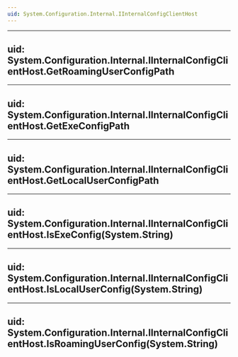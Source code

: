 ```yaml
---
uid: System.Configuration.Internal.IInternalConfigClientHost
---
```


---
uid: System.Configuration.Internal.IInternalConfigClientHost.GetRoamingUserConfigPath
---

---
uid: System.Configuration.Internal.IInternalConfigClientHost.GetExeConfigPath
---

---
uid: System.Configuration.Internal.IInternalConfigClientHost.GetLocalUserConfigPath
---

---
uid: System.Configuration.Internal.IInternalConfigClientHost.IsExeConfig(System.String)
---

---
uid: System.Configuration.Internal.IInternalConfigClientHost.IsLocalUserConfig(System.String)
---

---
uid: System.Configuration.Internal.IInternalConfigClientHost.IsRoamingUserConfig(System.String)
---
